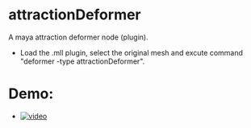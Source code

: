 # attractionDeformer
A maya attraction deformer node (plugin).
* Load the .mll plugin, select the original mesh and excute command  
  "deformer -type attractionDeformer".

  
# Demo:
* [![video](https://cloud.githubusercontent.com/assets/5509512/23729596/b49f58d6-0417-11e7-9c16-6bf5d9ce216e.gif)](https://vimeo.com/207507705)
